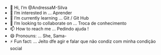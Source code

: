 - 👋 Hi, I’m @AndressaM-Silva
- 👀 I’m interested in ... Aprender 
- 🌱 I’m currently learning ... Git / Git Hub 
- 💞️ I’m looking to collaborate on ... Troca de conhecimento 
- 📫 How to reach me ... Pedindo ajuda ! 
- 😄 Pronouns: ... She, Sama- 
- ⚡ Fun fact: ... Jeito dfe agir e falar que não condiz com minha condição social 

<!---
AndressaM-Silva/AndressaM-Silva is a ✨ special ✨ repository because its `README.md` (this file) appears on your GitHub profile.
You can click the Preview link to take a look at your changes.
--->
